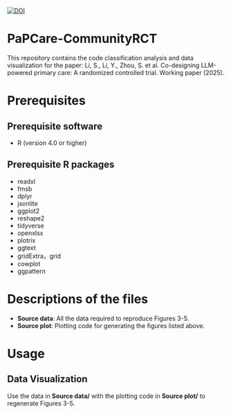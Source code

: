 [![DOI](https://zenodo.org/badge/DOI/10.5281/zenodo.17330614.svg)](https://doi.org/10.5281/zenodo.17330614)

# PaPCare-CommunityRCT
This repository contains the code classification analysis and data visualization for the paper: Li, S., Li, Y., Zhou, S. et al. Co-designing LLM-powered primary care: A randomized controlled trial. Working paper (2025). 

# Prerequisites
## Prerequisite software 
* R (version 4.0 or higher)
## Prerequisite R packages
* readxl
* fmsb
* dplyr
* jsonlite
* ggplot2
* reshape2
* tidyverse
* openxlsx
* plotrix
* ggtext
* gridExtra，grid
* cowplot
* ggpattern


# Descriptions of the files
* **Source data**: All the data required to reproduce Figures 3-5. 
* **Source plot**: Plotting code for generating the figures listed above. 

# Usage
## Data Visualization
Use the data in **Source data/** with the plotting code in **Source plot/** to regenerate Figures 3-5.
